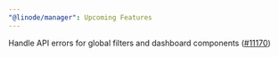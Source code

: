 ```yaml
---
"@linode/manager": Upcoming Features
---
```


Handle API errors for global filters and dashboard components ([#11170](https://github.com/linode/manager/pull/11170))

